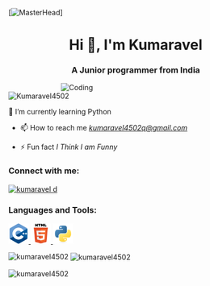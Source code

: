 [![MasterHead](https://cdn.dribbble.com/users/1059583/screenshots/4171367/coding-freak.gif)]
<h1 align="center">Hi 👋, I'm Kumaravel</h1>
<h3 align="center">A Junior programmer from India</h3>
<img align="right" alt="Coding" width="400" src="https://cdn.dribbble.com/users/1162077/screenshots/3848914/programmer.gif">
<p align="left"> <img src="https://komarev.com/ghpvc/?username=Kumaravel4502&label=Profile%20views&color=0e75b6&style=flat" alt="Kumaravel4502" /> </p>

🌱 I’m currently learning Python 

- 📫 How to reach me *kumaravel4502q@gmail.com*

- ⚡ Fun fact *I Think I am Funny*

<h3 align="left">Connect with me:</h3>
<p align="left">
<a href="https://www.linkedin.com/in/kumaravel4502/" target="blank"><img align="center" src="https://raw.githubusercontent.com/rahuldkjain/github-profile-readme-generator/master/src/images/icons/Social/linked-in-alt.svg" alt="kumaravel d" height="30" width="40" /></a>
</p>

<h3 align="left">Languages and Tools:</h3>
<p align="left"> <a href="https://www.w3schools.com/cpp/" target="_blank" rel="noreferrer"> <img src="https://raw.githubusercontent.com/devicons/devicon/master/icons/cplusplus/cplusplus-original.svg" alt="cplusplus" width="40" height="40"/> </a> <a href="https://www.w3.org/html/" target="_blank" rel="noreferrer"> <img src="https://raw.githubusercontent.com/devicons/devicon/master/icons/html5/html5-original-wordmark.svg" alt="html5" width="40" height="40"/> </a> <a href="https://www.python.org" target="_blank" rel="noreferrer"> <img src="https://raw.githubusercontent.com/devicons/devicon/master/icons/python/python-original.svg" alt="python" width="40" height="40"/> </a> </p>

<p><img align="left" src="https://github-readme-stats.vercel.app/api/top-langs?username=kumaravel4502&show_icons=true&locale=en&layout=compact" alt="kumaravel4502" /></p>

<p>&nbsp;<img align="center" src="https://github-readme-stats.vercel.app/api?username=kumaravel4502&show_icons=true&locale=en" alt="kumaravel4502" /></p>

<p><img align="center" src="https://github-readme-streak-stats.herokuapp.com/?user=kumaravel4502&" alt="kumaravel4502" /></p>

